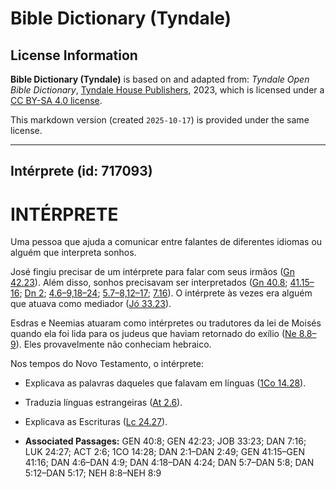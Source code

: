 # Bible Dictionary (Tyndale)

## License Information

**Bible Dictionary (Tyndale)** is based on and adapted from: _Tyndale Open Bible Dictionary_, [Tyndale House Publishers](https://tyndaleopenresources.com/), 2023, which is licensed under a [CC BY-SA 4.0 license](https://creativecommons.org/licenses/by-sa/4.0/legalcode.en).

This markdown version (created `2025-10-17`) is provided under the same license.



--------------------------------

## Intérprete (id: 717093)

INTÉRPRETE
==========

Uma pessoa que ajuda a comunicar entre falantes de diferentes idiomas ou alguém que interpreta sonhos.

José fingiu precisar de um intérprete para falar com seus irmãos ([Gn 42\.23](https://ref.ly/Gen42:23)). Além disso, sonhos precisavam ser interpretados ([Gn 40\.8](https://ref.ly/Gen40:8); [41\.15–16](https://ref.ly/Gen41:15-Gen41:16); [Dn 2](https://ref.ly/Dan2:1-Dan2:49); [4\.6](https://ref.ly/Dan4:6-Dan4:9,Dan4:18-Dan4:24)[–](https://ref.ly/Dan4:6-Dan4:9)[9,18](https://ref.ly/Dan4:6-Dan4:9,Dan4:18-Dan4:24)[–](https://ref.ly/Dan4:6-Dan4:9)[24](https://ref.ly/Dan4:6-Dan4:9,Dan4:18-Dan4:24); [5\.7](https://ref.ly/Dan5:7-Dan5:8,Dan5:12-Dan5:17)[–](https://ref.ly/Dan5:7-Dan5:8)[8,12](https://ref.ly/Dan5:7-Dan5:8,Dan5:12-Dan5:17)[–](https://ref.ly/Dan5:7-Dan5:8)[17](https://ref.ly/Dan5:7-Dan5:8,Dan5:12-Dan5:17); [7\.16](https://ref.ly/Dan7:16)). O intérprete às vezes era alguém que atuava como mediador ([Jó 33\.23](https://ref.ly/Job33:23)).

Esdras e Neemias atuaram como intérpretes ou tradutores da lei de Moisés quando ela foi lida para os judeus que haviam retornado do exílio ([Ne 8\.8–9](https://ref.ly/Neh8:8-Neh8:9)). Eles provavelmente não conheciam hebraico.

Nos tempos do Novo Testamento, o intérprete:

* Explicava as palavras daqueles que falavam em línguas ([1Co 14\.28](https://ref.ly/1Cor14:28)).
* Traduzia línguas estrangeiras ([At 2\.6](https://ref.ly/Acts2:6)).
* Explicava as Escrituras ([Lc 24\.27](https://ref.ly/Luke24:27)).

* **Associated Passages:** GEN 40:8; GEN 42:23; JOB 33:23; DAN 7:16; LUK 24:27; ACT 2:6; 1CO 14:28; DAN 2:1–DAN 2:49; GEN 41:15–GEN 41:16; DAN 4:6–DAN 4:9; DAN 4:18–DAN 4:24; DAN 5:7–DAN 5:8; DAN 5:12–DAN 5:17; NEH 8:8–NEH 8:9


